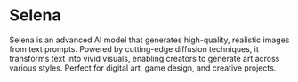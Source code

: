 # Selena
Selena is an advanced AI model that generates high-quality, realistic images from text prompts. Powered by cutting-edge diffusion techniques, it transforms text into vivid visuals, enabling creators to generate art across various styles. Perfect for digital art, game design, and creative projects.
